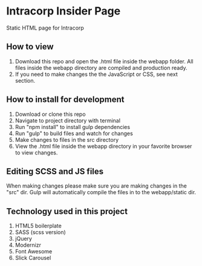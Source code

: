# Intracorp Insider Page
Static HTML page for Intracorp

## How to view
1. Download this repo and open the .html file inside the webapp folder. All files inside the webapp directory are compiled and production ready.
2. If you need to make changes the the JavaScript or CSS, see next section.

## How to install for development
1. Download or clone this repo
2. Navigate to project directory with terminal
3. Run "npm install" to install gulp dependencies
4. Run "gulp" to build files and watch for changes
5. Make changes to files in the src directory
6. View the .html file inside the webapp directory in your favorite browser to view changes.

## Editing SCSS and JS files

When making changes please make sure you are making changes in the "src" dir. Gulp will automatically compile the files in to the webapp/static dir.

## Technology used in this project

1. HTML5 boilerplate
2. SASS (scss version)
3. jQuery
4. Modernizr
5. Font Awesome
6. Slick Carousel
